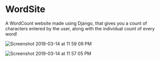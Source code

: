 # WordSite
A WordCount website made using Django, that gives you a count of characters entered by the user, along with the individual count of every word!

![Screenshot 2019-03-14 at 11 59 09 PM](https://user-images.githubusercontent.com/37113163/54382109-4dcfce00-46b5-11e9-9105-563ac548a7d6.png)


![Screenshot 2019-03-14 at 11 57 05 PM](https://user-images.githubusercontent.com/37113163/54382142-6213cb00-46b5-11e9-8aa6-90cbb56157a3.png)

